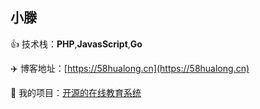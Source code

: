 ## 小滕

:+1: 技术栈：**PHP**,**JavasScript**,**Go**  
  
:airplane: 博客地址：[https://58hualong.cn](https://58hualong.cn)  
  
:beer: 我的项目：[开源的在线教育系统](https://meedu.vip)  
